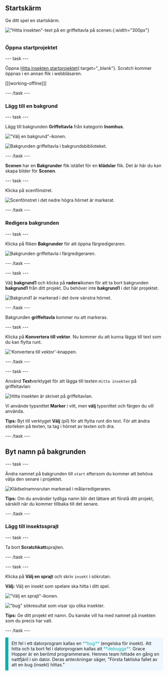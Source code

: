 ## Startskärm

<div style="display: flex; flex-wrap: wrap">
<div style="flex-basis: 200px; flex-grow: 1; margin-right: 15px;">
Ge ditt spel en startskärm.
</div>
<div>

!["Hitta insekten"-text på en griffeltavla på scenen.](images/start-screen.png){:width="300px"}

</div>
</div>

### Öppna startprojektet

--- task ---

Öppna [Hitta insekten startprojektet](https://scratch.mit.edu/projects/582214723/editor){:target="_blank"}. Scratch kommer öppnas i en annan flik i webbläsaren.

[[[working-offline]]]

--- /task ---

### Lägg till en bakgrund

--- task ---

Lägg till bakgrunden **Griffeltavla** från kategorin **Inomhus**.

!["Välj en bakgrund"-ikonen.](images/backdrop-button.png)

![Bakgrunden griffeltavla i bakgrundsbiblioteket.](images/chalkboard.png)

--- /task ---

**Scenen** har en **Bakgrunder** flik istället för en **klädslar** flik. Det är här du kan skapa bilder för **Scenen**.

--- task ---

Klicka på scenfönstret.

![Scenfönstret i det nedre högra hörnet är markerat.](images/stage-pane.png)

--- /task ---

### Redigera bakgrunden

--- task ---

Klicka på fliken **Bakgrunder** för att öppna färgredigeraren.

![Bakgrunden griffeltavla i färgredigeraren.](images/chalkboard-paint.png)

--- /task ---

--- task ---

Välj **bakgrund1** och klicka på **radera**ikonen för att ta bort bakgrunden **bakgrund1** från ditt projekt. Du behöver inte **bakgrund1** i det här projektet.

![Bakgrund1 är markerad i det övre vänstra hörnet.](images/delete-backdrop1.png)

--- /task ---

Bakgrunden **griffeltavla** kommer nu att markeras.

--- task ---

Klicka på **Konvertera till vektor**. Nu kommer du att kunna lägga till text som du kan flytta runt.

!['Konvertera till vektor'-knappen.](images/vector-button.png)

--- /task ---

--- task ---

Använd **Text**verktyget för att lägga till texten `Hitta insekten` på griffeltavlan:

![Hitta insekten är skrivet på griffeltavlan.](images/chalkboard-text.png)

Vi använde typsnittet **Marker** i vitt, men **välj** typsnittet och färgen du vill använda.

**Tips:** Byt till verktyget **Välj** (pil) för att flytta runt din text. För att ändra storleken på texten, ta tag i hörnet av texten och dra.

--- /task ---

## Byt namn på bakgrunden

--- task ---

Ändra namnet på bakgrunden till `start` eftersom du kommer att behöva välja den senare i projektet.

![Klädselnamnsrutan markerad i målarredigeraren.](images/start-screen-name.png)

**Tips:** Om du använder tydliga namn blir det lättare att förstå ditt projekt, särskilt när du kommer tillbaka till det senare.

--- /task ---

### Lägg till insektssprajt

--- task ---

Ta bort **Scratchkatt**sprajten.

--- /task ---

--- task ---

Klicka på **Välj en sprajt** och skriv `insekt` i sökrutan.

**Välj:** Välj en insekt som spelare ska hitta i ditt spel.

!["Välj en sprajt"-ikonen.](images/sprite-button.png)

!["bug" sökresultat som visar sju olika insekter.](images/bug-search.png)

**Tips:** Ge ditt projekt ett namn. Du kanske vill ha med namnet på insekten som du precis har valt.

--- /task ---

<p style="border-left: solid; border-width:10px; border-color: #0faeb0; background-color: aliceblue; padding: 10px;">
Ett fel i ett datorprogram kallas en <span style="color: #0faeb0">**bug**</span> (engelska för insekt). Att hitta och ta bort fel i datorprogram kallas att <span style="color: #0faeb0">**debugga**</span>. Grace Hopper är en berömd programmerare. Hennes team hittade en gång en nattfjäril i sin dator. Deras anteckningar säger, "Första faktiska fallet av att en bug (insekt) hittas."
</p>


